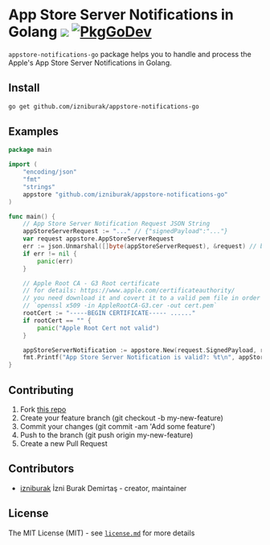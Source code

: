 # App Store Server Notifications in Golang [![](https://github.com/izniburak/appstore-notifications-go/actions/workflows/go.yml/badge.svg)](https://github.com/izniburak/appstore-notifications-go/actions) [![PkgGoDev](https://pkg.go.dev/badge/github.com/izniburak/appstore-notifications-go)](https://pkg.go.dev/github.com/izniburak/appstore-notifications-go)

`appstore-notifications-go` package helps you to handle and process the Apple's App Store Server Notifications in Golang.

## Install

```bash
go get github.com/izniburak/appstore-notifications-go
```

## Examples
```go
package main

import (
	"encoding/json"
	"fmt"
	"strings"
	appstore "github.com/izniburak/appstore-notifications-go"
)

func main() {
	// App Store Server Notification Request JSON String
	appStoreServerRequest := "..." // {"signedPayload":"..."}
	var request appstore.AppStoreServerRequest
	err := json.Unmarshal([]byte(appStoreServerRequest), &request) // bind byte to header structure
	if err != nil {
		panic(err)
	}

	// Apple Root CA - G3 Root certificate
	// for details: https://www.apple.com/certificateauthority/
	// you need download it and covert it to a valid pem file in order to verify X5c certificates
	// `openssl x509 -in AppleRootCA-G3.cer -out cert.pem`
	rootCert := "-----BEGIN CERTIFICATE----- ......"
	if rootCert == "" {
		panic("Apple Root Cert not valid")
	}

	appStoreServerNotification := appstore.New(request.SignedPayload, rootCert)
	fmt.Printf("App Store Server Notification is valid?: %t\n", appStoreServerNotification.isValid)
}
```

## Contributing

1. Fork [this repo](https://github.com/izniburak/github.com/izniburak/appstore-notifications-go/fork)
2. Create your feature branch (git checkout -b my-new-feature)
3. Commit your changes (git commit -am 'Add some feature')
4. Push to the branch (git push origin my-new-feature)
5. Create a new Pull Request

## Contributors

- [izniburak](https://github.com/izniburak) İzni Burak Demirtaş - creator, maintainer

## License
The MIT License (MIT) - see [`license.md`](https://github.com/izniburak/github.com/izniburak/appstore-notifications-go/blob/main/license.md) for more details

